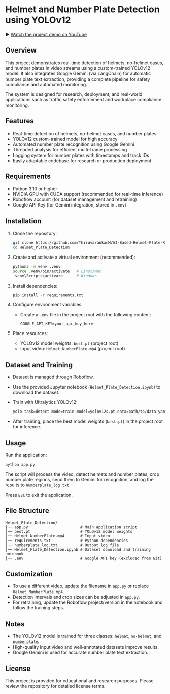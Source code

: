# Helmet and Number Plate Detection using YOLOv12

▶️ [Watch the project demo on YouTube](https://youtu.be/Y-1EDpcoLG4)

## Overview
This project demonstrates real-time detection of helmets, no-helmet cases, and number plates in video streams using a custom-trained YOLOv12 model. It also integrates Google Gemini (via LangChain) for automatic number plate text extraction, providing a complete pipeline for safety compliance and automated monitoring.  

The system is designed for research, deployment, and real-world applications such as traffic safety enforcement and workplace compliance monitoring.  

## Features
- Real-time detection of helmets, no-helmet cases, and number plates  
- YOLOv12 custom-trained model for high accuracy  
- Automated number plate recognition using Google Gemini  
- Threaded analysis for efficient multi-frame processing  
- Logging system for number plates with timestamps and track IDs  
- Easily adaptable codebase for research or production deployment  

## Requirements
- Python 3.10 or higher  
- NVIDIA GPU with CUDA support (recommended for real-time inference)  
- Roboflow account (for dataset management and retraining)  
- Google API Key (for Gemini integration, stored in `.env`)  

## Installation

1. Clone the repository:
   ```bash
   git clone https://github.com/ThiruvarankanM/AI-Based-Helmet-Plate-Recognition.git
   cd Helmet_Plate_Detection
   ````

2. Create and activate a virtual environment (recommended):

   ```bash
   python3 -m venv .venv
   source .venv/bin/activate   # Linux/Mac
   .venv\Scripts\activate      # Windows
   ```

3. Install dependencies:

   ```bash
   pip install -r requirements.txt
   ```

4. Configure environment variables:

   * Create a `.env` file in the project root with the following content:

     ```
     GOOGLE_API_KEY=your_api_key_here
     ```

5. Place resources:

   * YOLOv12 model weights: `best.pt` (project root)
   * Input video: `Helmet_NumberPlate.mp4` (project root)

## Dataset and Training

* Dataset is managed through Roboflow.
* Use the provided Jupyter notebook (`Helmet_Plate_Detection.ipynb`) to download the dataset.
* Train with Ultralytics YOLOv12:

  ```bash
  yolo task=detect mode=train model=yolov12s.pt data=path/to/data.yaml epochs=100 imgsz=640 plots=True
  ```
* After training, place the best model weights (`best.pt`) in the project root for inference.

## Usage

Run the application:

```bash
python app.py
```

The script will process the video, detect helmets and number plates, crop number plate regions, send them to Gemini for recognition, and log the results to `numberplate_log.txt`.

Press `ESC` to exit the application.

## File Structure

```
Helmet_Plate_Detection/
│── app.py                       # Main application script
│── best.pt                      # YOLOv12 model weights
│── Helmet_NumberPlate.mp4       # Input video
│── requirements.txt             # Python dependencies
│── numberplate_log.txt          # Output log file
│── Helmet_Plate_Detection.ipynb # Dataset download and training notebook
│── .env                         # Google API key (excluded from Git)
```

## Customization

* To use a different video, update the filename in `app.py` or replace `Helmet_NumberPlate.mp4`.
* Detection intervals and crop sizes can be adjusted in `app.py`.
* For retraining, update the Roboflow project/version in the notebook and follow the training steps.

## Notes

* The YOLOv12 model is trained for three classes: `helmet`, `no-helmet`, and `numberplate`.
* High-quality input video and well-annotated datasets improve results.
* Google Gemini is used for accurate number plate text extraction.

## License

This project is provided for educational and research purposes. Please review the repository for detailed license terms.
